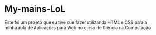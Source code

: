 # My-mains-LoL
Este foi um projeto que eu tive que fazer utilizando HTML e CSS para a minha aula de Aplicações para Web no curso de Ciência da Computação
